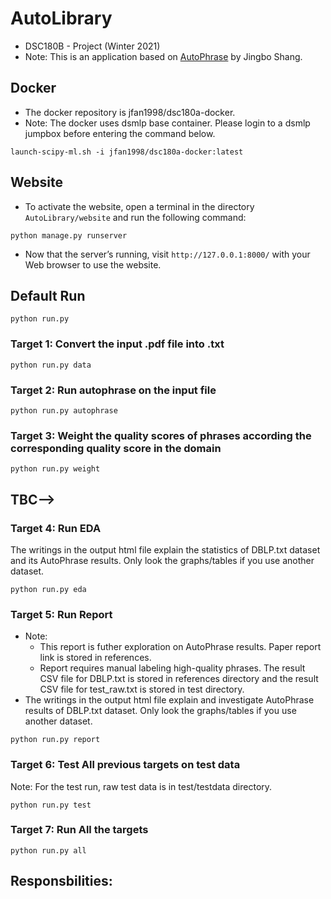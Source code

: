 # AutoLibrary
- DSC180B - Project (Winter 2021)
- Note: This is an application based on [AutoPhrase](https://github.com/shangjingbo1226/AutoPhrase) by Jingbo Shang.

## Docker
- The docker repository is jfan1998/dsc180a-docker.
- Note: The docker uses dsmlp base container. Please login to a dsmlp jumpbox before entering the command below.
```
launch-scipy-ml.sh -i jfan1998/dsc180a-docker:latest
```

## Website
- To activate the website, open a terminal in the directory `AutoLibrary/website` and run the following command:
```
python manage.py runserver
```
- Now that the server’s running, visit `http://127.0.0.1:8000/` with your Web browser to use the website.

## Default Run
```
python run.py
```

### Target 1: Convert the input .pdf file into .txt
```
python run.py data
```
### Target 2: Run autophrase on the input file
```
python run.py autophrase
```
### Target 3: Weight the quality scores of phrases according the corresponding quality score in the domain
```
python run.py weight
```

## TBC-->
### Target 4: Run EDA
The writings in the output html file explain the statistics of DBLP.txt dataset and its AutoPhrase results. Only look the graphs/tables if you use another dataset.
```
python run.py eda
```
### Target 5: Run Report 
- Note: 
  - This report is futher exploration on AutoPhrase results. Paper report link is stored in references.
  - Report requires manual labeling high-quality phrases. The result CSV file for DBLP.txt is stored in references directory and the result CSV file for test_raw.txt is stored in test directory.
- The writings in the output html file explain and investigate AutoPhrase results of DBLP.txt dataset. Only look the graphs/tables if you use another dataset.
```
python run.py report
```
### Target 6: Test All previous targets on test data
Note: For the test run, raw test data is in test/testdata directory.
```
python run.py test
```
### Target 7: Run All the targets
```
python run.py all
```

## Responsbilities: 
